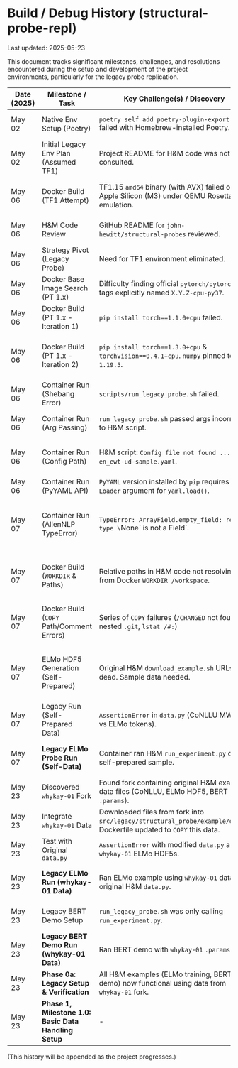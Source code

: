 # Build / Debug History (structural-probe-repl)

Last updated: 2025-05-23

This document tracks significant milestones, challenges, and resolutions encountered during the setup and development of the project environments, particularly for the legacy probe replication.

| Date (2025) | Milestone / Task                      | Key Challenge(s) / Discovery                                                                  | Outcome / Fix / Decision                                                                                                                                  |
|-------------|---------------------------------------|-----------------------------------------------------------------------------------------------|-----------------------------------------------------------------------------------------------------------------------------------------------------------|
| May 02      | Native Env Setup (Poetry)             | `poetry self add poetry-plugin-export` failed with Homebrew-installed Poetry.                 | Unlinkable brew files. Re-installed Poetry via `pipx` for user-space isolation; plugin installed cleanly.                                                 |
| May 02      | Initial Legacy Env Plan (Assumed TF1) | Project README for H&M code was not yet consulted.                                            | Initial plan assumed TensorFlow 1.x for legacy probe based on age of paper.                                                                               |
| May 06      | Docker Build (TF1 Attempt)            | TF1.15 `amd64` binary (with AVX) failed on Apple Silicon (M3) under QEMU Rosetta 2 emulation.  | `Illegal instruction` error. Confirmed AVX issue. (Moot after discovering H&M code is PyTorch).                                                              |
| May 06      | H&M Code Review                       | GitHub README for `john-hewitt/structural-probes` reviewed.                                   | **Critical Discovery:** Original H&M code is PyTorch-based (~v1.0-1.3), not TensorFlow.                                                                    |
| May 06      | Strategy Pivot (Legacy Probe)         | Need for TF1 environment eliminated.                                                          | Switched plan to target a PyTorch 1.x CPU environment for `linux/amd64`.                                                                                  |
| May 06      | Docker Base Image Search (PT 1.x)     | Difficulty finding official `pytorch/pytorch` tags explicitly named `X.Y.Z-cpu-py37`.         | Decided to use `python:3.7-slim-buster` as base and install PyTorch 1.x via `pip`.                                                                          |
| May 06      | Docker Build (PT 1.x - Iteration 1)   | `pip install torch==1.1.0+cpu` failed.                                                        | `No matching distribution found`. Pip's available version list showed `1.3.0+cpu` was available.                                                            |
| May 06      | Docker Build (PT 1.x - Iteration 2)   | `pip install torch==1.3.0+cpu` & `torchvision==0.4.1+cpu`. `numpy` pinned to `1.19.5`.         | **Build Succeeded.** Correct PyTorch/Torchvision versions found. Noted `numpy 1.19.5` works despite PT 1.3 wheels possibly built against older NumPy.    |
| May 06      | Container Run (Shebang Error)         | `scripts/run_legacy_probe.sh` failed.                                                         | `/binbash: bad interpreter`. Shebang typo. Corrected to `#!/bin/bash`. Rebuilt.                                                                           |
| May 06      | Container Run (Arg Passing)           | `run_legacy_probe.sh` passed args incorrectly to H&M script.                                  | Revised `run_legacy_probe.sh` logic and Dockerfile `CMD` to pass config file path directly. Rebuilt.                                                        |
| May 06      | Container Run (Config Path)           | H&M script: `Config file not found ... en_ewt-ud-sample.yaml`.                                | Default config path in `CMD` was incorrect. Corrected to `prd_en_ewt-ud-sample.yaml`. Rebuilt.                                                               |
| May 06      | Container Run (PyYAML API)            | `PyYAML` version installed by `pip` requires `Loader` argument for `yaml.load()`.             | Pinned `PyYAML==3.13` in Dockerfile `pip install`. Rebuilt.                                                                                               |
| May 07      | Container Run (AllenNLP TypeError)    | `TypeError: ArrayField.empty_field: return type \`None\` is not a Field`.                     | Caused by incompatibility with newer `overrides` or `typing-extensions`. Pinned `overrides==3.1.0` and `typing-extensions==3.7.4` in Dockerfile. Rebuilt. |
| May 07      | Docker Build (`WORKDIR` & Paths)      | Relative paths in H&M code not resolving from Docker `WORKDIR /workspace`.                    | Changed `WORKDIR` to `/app/structural_probe_original`, updated `COPY` paths, script paths in `ENTRYPOINT`/`CMD`, and internal script logic. Rebuilt.  |
| May 07      | Docker Build (`COPY` Path/Comment Errors)| Series of `COPY` failures (`/CHANGED` not found, nested `.git`, `lstat /#:`)                  | Cleaned comments on `COPY` lines. Added `src/legacy/structural_probe/.git` to `.dockerignore`. Rebuilt successfully.                                |
| May 07      | ELMo HDF5 Generation (Self-Prepared)  | Original H&M `download_example.sh` URLs dead. Sample data needed.                             | Created scripts to sample UD EWT CoNLLU, convert to raw text, generate ELMo HDF5s using AllenNLP 0.9.0 in `probe:legacy_pt_cpu` container. HDF5s generated. |
| May 07      | Legacy Run (Self-Prepared Data)       | `AssertionError` in `data.py` (CoNLLU MWTs vs ELMo tokens).                                   | Modified `load_conll_dataset` in `data.py` to filter MWTs. Rebuilt image with copied self-prepared sample data.                                        |
| May 07      | **Legacy ELMo Probe Run (Self-Data)** | Container ran H&M `run_experiment.py` on self-prepared sample.                                | Produced plausible UUAS (~0.26) and Spearman Rho (~0.42 for distance; ~0.16 for depth). Validated pipeline.                                           |
| May 23      | Discovered `whykay-01` Fork           | Found fork containing original H&M example data files (CoNLLU, ELMo HDF5, BERT `.params`).   | Strategy: Use these files for more direct example replication.                                                                                            |
| May 23      | Integrate `whykay-01` Data            | Downloaded files from fork into `src/legacy/structural_probe/example/data/`. Dockerfile updated to `COPY` this data. | `data_staging` sample data no longer copied into image.                                                                                                 |
| May 23      | Test with Original `data.py`          | `AssertionError` with modified `data.py` and `whykay-01` ELMo HDF5s.                          | Reverted `data.py` to original H&M version. Rebuilt image.                                                                                              |
| May 23      | **Legacy ELMo Run (whykay-01 Data)**  | Ran ELMo example using `whykay-01` data and original H&M `data.py`.                           | **Success!** No `AssertionError`. UUAS ~0.271, Spearman ~0.451. Confirmed consistency of original data & code.                                      |
| May 23      | Legacy BERT Demo Setup                | `run_legacy_probe.sh` was only calling `run_experiment.py`.                                   | Modified `run_legacy_probe.sh` to detect `demo-bert.yaml` and call `run_demo.py` instead. Rebuilt.                                                      |
| May 23      | **Legacy BERT Demo Run (whykay-01 Data)**| Ran BERT demo with `whykay-01` `.params` files.                                             | **Success!** Demo ran, loaded pre-trained probes, processed input, produced visualizations.                                                             |
| May 23      | **Phase 0a: Legacy Setup & Verification** | All H&M examples (ELMo training, BERT demo) now functional using data from `whykay-01` fork. | **COMPLETE.** Ready for Phase 1.                                                                                                                      |
| May 23      | **Phase 1, Milestone 1.0: Basic Data Handling Setup**| -                            | Created dir structure for `src/torch_probe`. Implemented `conllu_reader.py` and `gold_labels.py` with unit tests. All tests passing. Basic utilities ready. |
(This history will be appended as the project progresses.)